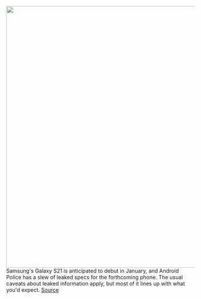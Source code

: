 <img src='https://cdn.vox-cdn.com/thumbor/yj5qA0mAoJO1j65jpQC-_pE9Pjw=/0x0:1080x720/1200x800/filters:focal(454x274:626x446)/cdn.vox-cdn.com/uploads/chorus_image/image/67792486/1229456504.0.jpg' width='700px' /><br/>
Samsung's Galaxy S21 is anticipated to debut in January, and Android Police has a slew of leaked specs for the forthcoming phone. The usual caveats about leaked information apply, but most of it lines up with what you'd expect.
<a href='https://www.theverge.com/2020/11/15/21566084/samsung-galaxy-s21-specs-leak-ultra-plus-spen'> Source <a/>